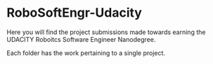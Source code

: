# RoboSoftEngr-Udacity

Here you will find the project submissions made towards earning the UDACITY Roboitcs Software Engineer Nanodegree.

Each folder has the work pertaining to a single project.
